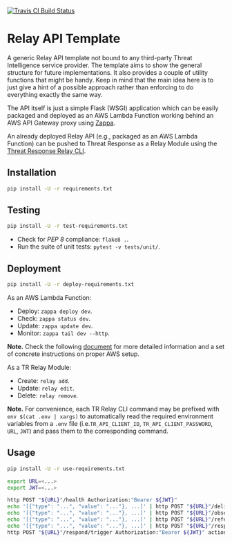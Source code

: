 [![Travis CI Build Status](https://travis-ci.com/CiscoSecurity/tr-05-serverless-relay.svg?branch=develop)](https://travis-ci.com/CiscoSecurity/tr-05-serverless-relay)

# Relay API Template

A generic Relay API template not bound to any third-party Threat Intelligence
service provider. The template aims to show the general structure for future
implementations. It also provides a couple of utility functions that might be
handy. Keep in mind that the main idea here is to just give a hint of a
possible approach rather than enforcing to do everything exactly the same way.

The API itself is just a simple Flask (WSGI) application which can be easily
packaged and deployed as an AWS Lambda Function working behind an AWS API
Gateway proxy using [Zappa](https://github.com/Miserlou/Zappa).

An already deployed Relay API (e.g., packaged as an AWS Lambda Function) can
be pushed to Threat Response as a Relay Module using the
[Threat Response Relay CLI](https://github.com/threatgrid/tr-lambda-relay).

## Installation

```bash
pip install -U -r requirements.txt
```

## Testing

```bash
pip install -U -r test-requirements.txt
```

- Check for *PEP 8* compliance: `flake8 .`.
- Run the suite of unit tests: `pytest -v tests/unit/`.

## Deployment

```bash
pip install -U -r deploy-requirements.txt
```

As an AWS Lambda Function:
- Deploy: `zappa deploy dev`.
- Check: `zappa status dev`.
- Update: `zappa update dev`.
- Monitor: `zappa tail dev --http`.

**Note.** Check the following [document](aws/README.md) for more detailed
information and a set of concrete instructions on proper AWS setup.

As a TR Relay Module:
- Create: `relay add`.
- Update: `relay edit`.
- Delete: `relay remove`.

**Note.** For convenience, each TR Relay CLI command may be prefixed with
`env $(cat .env | xargs)` to automatically read the required environment
variables from a `.env` file (i.e.`TR_API_CLIENT_ID`, `TR_API_CLIENT_PASSWORD`,
`URL`, `JWT`) and pass them to the corresponding command.

## Usage

```bash
pip install -U -r use-requirements.txt
```

```bash
export URL=<...>
export JWT=<...>

http POST "${URL}"/health Authorization:"Bearer ${JWT}"
echo '[{"type": "...", "value": "..."}, ...]' | http POST "${URL}"/deliberate/observables Authorization:"Bearer ${JWT}" ...
echo '[{"type": "...", "value": "..."}, ...]' | http POST "${URL}"/observe/observables Authorization:"Bearer ${JWT}" ...
echo '[{"type": "...", "value": "..."}, ...]' | http POST "${URL}"/refer/observables Authorization:"Bearer ${JWT}" ...
echo '[{"type": "...", "value": "..."}, ...]' | http POST "${URL}"/respond/observables Authorization:"Bearer ${JWT}" ...
http POST "${URL}"/respond/trigger Authorization:"Bearer ${JWT}" action-id=... observable_type=... observable_value=...
```

